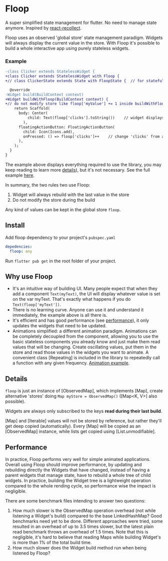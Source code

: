 # Floop

A super simplified state management for flutter. No need to manage state anymore. Inspired by [react-recollect](https://github.com/davidgilbertson/react-recollect).

Floop uses an observed 'global store' state management paradigm. Widgets will always display the current value in the store. With Floop it's possible to build a whole interactive app using purely stateless widgets.

### Example

```diff
-class Clicker extends StatelessWidget {
+class Clicker extends StatelessWidget with Floop {
+// class ClickerState extends State with FloopState {  // for stateful Widgets

  @override
-Widget build(BuildContext context)
+Widget buildWithFloop(BuildContext context) {
+// do not modify store like floop['myValue'] += 1 inside buildWithFloop, it's the only forbidden use
    return Scaffold(
      body: Center(
          child: Text(floop['clicks'].toString())    // widget displays with the current value of `floop['clicks']`
        ),
      floatingActionButton: FloatingActionButton(
        child: Icon(Icons.add),
        onPressed: () => floop['clicks']++    // change 'clicks' from anywhere in the app and the widget will get updated
      ),
    );
  }
}
```

The example above displays everything required to use the library, you may keep reading to learn more [details](#details)), but it's not necessary. See the full example [here](../blob/master/examples/clicker.dart).

In summary, the two rules two use Floop:
1. Widget will always rebuild with the last value in the store
2. Do not modify the store during the build

Any kind of values can be kept in the global store `floop`.

## Install

Add floop dependency to your project's `pubspec.yaml`

```yaml
depedencies:
  floop: any
```

Run `flutter pub get` in the root folder of your project.

## Why use Floop

- It's an intuitive way of building UI. Many people expect that when they add a component `Text(myText)`, the UI will display whatever value is set on the var myText. That's exactly what happens if you do `Text(floop['myText'])`.
- There is no learning curve. Anyone can use it and understand it immediately, the example above is all there is.
- It's efficient and has good performance (see [performance](#performance)), it only updates the widgets that need to be updated.
- Animations simplified: a different animation paradigm. Animations can be completely decoupled from the component, allowing you to use the basic stateless components you already know and just make them read values that will be changing. Create oscillating values, put them in the store and read those values in the widgets you want to animate. A convenient class [Repeating] is included in the library to repeatedly call a function with any given frequency. [Animation example](../blob/master/examples/animated_icons.dart).

## <a name="details">Details</a>

`floop` is just an instance of [ObservedMap], which implements [Map], create alternative 'stores' doing `Map myStore = ObservedMap()` ([Map<K, V>] also possible).

Widgets are always only subscribed to the keys **read during their last build**. 

[Map] and [Iterable] values will not be stored by reference, but rather they'll get deep copied (automatically). Every [Map] will be copied as an [ObservedMap] instance, while lists get copied using [List.unmodifiable].

## <a name="performance">Performance</a>
In practice, Floop performs very well for simple animated applications. Overall using Floop should improve performance, by updating and rebuilding directly the Widgets that have changed, instead of having a parent widgets that manage state, have to rebuild a whole tree of child widgets. In practice, building the Widget tree is a lightweight operation compared to the whole rending cycle, so performance wise the impact is negligible.

There are some benchmark files intending to answer two questions:

1. How much slower is the ObservedMap operation overhead (not while listening a Widget's build) compared to the base LinkedHashMap?
Good benchmarks need yet to be done. Different approaches were tried, some resulted in an overhead of up to 3.5 times slower, but the latest plain read benchmark throws an overhead of 1.5 times. Note that this is negligible, it's hard to believe that reading Maps while building Widget's is more than 1% of the total build time. 
2. How much slower does the Widget build method run when being listened by Floop?

